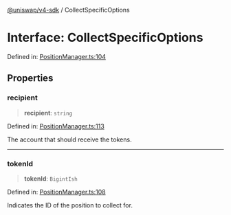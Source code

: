 [@uniswap/v4-sdk](https://github.com/Uniswap/sdks/tree/main/sdks/v4-sdk) / CollectSpecificOptions

# Interface: CollectSpecificOptions

Defined in: [PositionManager.ts:104](https://github.com/Uniswap/sdks/blob/c1c9f64f11640c79a680f539823458931629e6ed/sdks/v4-sdk/src/PositionManager.ts#L104)

## Properties

### recipient

> **recipient**: `string`

Defined in: [PositionManager.ts:113](https://github.com/Uniswap/sdks/blob/c1c9f64f11640c79a680f539823458931629e6ed/sdks/v4-sdk/src/PositionManager.ts#L113)

The account that should receive the tokens.

---

### tokenId

> **tokenId**: `BigintIsh`

Defined in: [PositionManager.ts:108](https://github.com/Uniswap/sdks/blob/c1c9f64f11640c79a680f539823458931629e6ed/sdks/v4-sdk/src/PositionManager.ts#L108)

Indicates the ID of the position to collect for.
